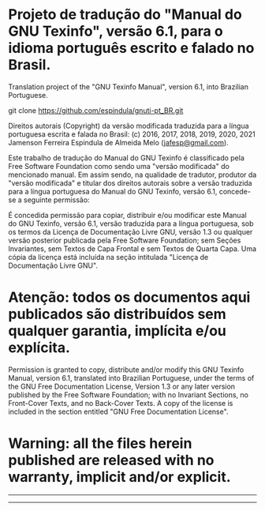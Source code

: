 # Projeto de tradução do "Manual do GNU Texinfo", versão 6.1, para o idioma português escrito e falado no Brasil.

Translation project of the "GNU Texinfo Manual", version 6.1, into Brazilian Portuguese.

git clone https://github.com/espindula/gnuti-pt_BR.git


Direitos autorais (Copyright) da versão modificada traduzida para a língua 
portuguesa escrita e falada no Brasil: (c) 2016, 2017, 2018, 2019, 2020, 2021 
Jamenson Ferreira Espindula de Almeida Melo (<jafesp@gmail.com>).

  Este trabalho de tradução do Manual do GNU Texinfo é classificado pela 
  Free Software Foundation como sendo uma "versão modificada" do 
  mencionado manual.   Em assim sendo, na qualidade de tradutor, 
  produtor da "versão modificada" e titular dos direitos autorais 
  sobre a versão traduzida para a língua portuguesa do Manual do GNU 
  Texinfo, versão 6.1, concede-se a seguinte permissão:

  É concedida permissão para copiar, distribuir e/ou modificar este 
  Manual do GNU Texinfo, versão 6.1, versão traduzida para a língua 
  portuguesa, sob os termos da Licença de Documentação Livre GNU, 
  versão 1.3 ou qualquer versão posterior publicada pela Free Software 
  Foundation; sem Seções Invariantes, sem Textos de Capa Frontal e sem 
  Textos de Quarta Capa.   Uma cópia da licença está incluída na seção 
  intitulada "Licença de Documentação Livre GNU".
  
# Atenção: todos os documentos aqui publicados são distribuídos sem qualquer garantia, implícita e/ou explícita.
  
  Permission is granted to copy, distribute and/or modify this GNU 
  Texinfo Manual, version 6.1, translated into Brazilian Portuguese, 
  under the terms of the GNU Free Documentation License, Version 1.3 or 
  any later version published by the Free Software Foundation; with no 
  Invariant Sections, no Front-Cover Texts, and no Back-Cover Texts.   A 
  copy of the license is included in the section entitled "GNU Free 
  Documentation License".

# Warning: all the files herein published are released with no warranty, implicit and/or explicit.

************************************************************************
************************************************************************
								       
